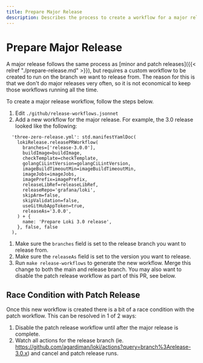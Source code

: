 ```yaml
---
title: Prepare Major Release
description: Describes the process to create a workflow for a major release of Grafana Loki.
---
```


# Prepare Major Release

A major release follows the same process as [minor and patch releases]({{< relref "./prepare-release.md" >}}), but requires a custom workflow to be created to run on the branch we want to release from. The reason for this is that we don't do major releases very often, so it is not economical to keep those workflows running all the time.

To create a major release workflow, follow the steps below.

1. Edit `./github/release-workflows.jsonnet`
1. Add a new workflow for the major release. For example, the 3.0 release looked like the following:

```jsonnet
  'three-zero-release.yml': std.manifestYamlDoc(
    lokiRelease.releasePRWorkflow(
      branches=['release-3.0.0'],
      buildImage=buildImage,
      checkTemplate=checkTemplate,
      golangCiLintVersion=golangCiLintVersion,
      imageBuildTimeoutMin=imageBuildTimeoutMin,
      imageJobs=imageJobs,
      imagePrefix=imagePrefix,
      releaseLibRef=releaseLibRef,
      releaseRepo='grafana/loki',
      skipArm=false,
      skipValidation=false,
      useGitHubAppToken=true,
      releaseAs='3.0.0',
    ) + {
      name: 'Prepare Loki 3.0 release',
    }, false, false
  ),

```

1. Make sure the `branches` field is set to the release branch you want to release from.
1. Make sure the `releaseAs` field is set to the version you want to release.
1. Run `make release-workflows` to generate the new workflow. Merge this change to both the main and release branch. You may also want to disable the patch release workflow as part of this PR, see below.

## Race Condition with Patch Release

Once this new workflow is created there is a bit of a race condition with the patch workflow. This can be resolved in 1 of 2 ways:

1. Disable the patch release workflow until after the major release is complete.
1. Watch all actions for the release branch (ie. <https://github.com/agardiman/loki/actions?query=branch%3Arelease-3.0.x>) and cancel and patch release runs.
